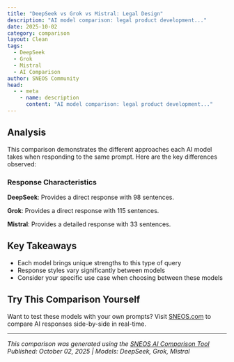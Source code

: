```yaml
---
title: "DeepSeek vs Grok vs Mistral: Legal Design"
description: "AI model comparison: legal product development..."
date: 2025-10-02
category: comparison
layout: Clean
tags:
  - DeepSeek
  - Grok
  - Mistral
  - AI Comparison
author: SNEOS Community
head:
  - - meta
    - name: description
      content: "AI model comparison: legal product development..."
---
```


<ChatComparison
  title="DeepSeek vs Grok vs Mistral: Legal Design"
  prompt="legal product development"
  :responses='{
    "DeepSeek": "Of course. \u0022Legal Product Development\u0022 is a fascinating and rapidly growing field that sits at the intersection of law, technology, and business. It refers to the process of creating and launching products or services that are specifically designed for the legal industry or that have significant legal implications.\n\nThis can be broken down into two main categories:\n\n1.  **Products *for* the Legal Industry (Legal Tech):** Tools built for lawyers, law firms, corporate legal departments, and the courts.\n2.  **Products *with* Legal Implications (Compliance-by-Design):** Products in any industry (fintech, healthtech, etc.) where legal and regulatory compliance is a core component of the product itself.\n\nLet\u0027s explore the process, key considerations, and examples for both.\n\n---\n\n### The Legal Product Development Lifecycle (A Hybrid Approach)\n\nThis process blends traditional product management with a deep understanding of legal constraints and user needs.\n\n**1. Ideation \u0026 Problem Identification**\n*   **Source of Ideas:** Pain points from lawyers (e.g., document review is slow), new regulations (e.g., GDPR, CCPA), access to justice gaps, or inefficiencies in corporate legal operations.\n*   **Key Question:** \u0022What legal problem are we solving, and for whom?\u0022 (e.g., solo practitioners, in-house counsel, consumers).\n\n**2. Market \u0026 Regulatory Research**\n*   **Market Analysis:** Who are the competitors? What is the total addressable market?\n*   **Regulatory Landscape:** This is critical. You must understand the laws and ethical rules that govern the problem space. For example, a product that gives legal advice must navigate unauthorized practice of law (UPL) rules.\n*   **Stakeholder Mapping:** Identify all affected parties: end-users, compliance officers, IT departments, and potentially, government regulators.\n\n**3. Definition \u0026 Scoping**\n*   **Define the Value Proposition:** How does the product create value in a way that is compliant and ethically sound?\n*   **Prioritize Features with Legal Risk in Mind:** Some features may be highly desirable but carry significant legal risk. These must be carefully weighed.\n*   **Create a Compliance-First Roadmap:** Integrate legal and regulatory milestones (e.g., \u0022Achieve SOC 2 Certification,\u0022 \u0022Complete Privacy Impact Assessment\u0022) directly into the product roadmap.\n\n**4. Design \u0026 Prototyping (UX/Law)**\n*   **User Experience (UX) for Legal Contexts:** Legal professionals and consumers have different needs. Interfaces must be intuitive but also precise, as ambiguity can have serious consequences.\n*   **Explainability:** Can the product explain its output? This is especially important for AI-driven legal products. A lawyer needs to understand *why* a clause was flagged to advise their client properly.\n*   **Prototype Legal Logic:** Flowchart the legal rules and decision trees the product will automate.\n\n**5. Development \u0026 \u0022Compliance by Design\u0022**\n*   **Architecture:** Build with security and privacy from the ground up (e.g., data encryption, access controls).\n*   **Algorithmic Accountability:** If using AI/ML, ensure the models are trained on representative data to avoid bias and that their outputs can be audited.\n*   **Iterative Legal Review:** Lawyers should be embedded in the agile development process, reviewing features as they are built, not just at the end.\n\n**6. Testing \u0026 Quality Assurance (QA)**\n*   **Functional Testing:** Does the product work as intended?\n*   **Legal \u0026 Compliance Testing:** Does the product output legally accurate results? Is it compliant with relevant regulations (e.g., data privacy laws)?\n*   **User Acceptance Testing (UAT) with Legal Experts:** Have practicing lawyers or compliance officers test the product in realistic scenarios.\n\n**7. Launch \u0026 Deployment**\n*   **Pilot Programs:** Launch with a limited set of friendly users (e.g., a single law firm or corporate department) to gather real-world feedback and mitigate risk.\n*   **Clear Documentation \u0026 Disclaimers:** Provide clear terms of service, privacy policies, and disclaimers about the limitations of the product (e.g., \u0022This is not legal advice and does not create an attorney-client relationship\u0022).\n*   **Training \u0026 Change Management:** Legal professionals can be skeptical of new tools. Proper training is essential for adoption.\n\n**8. Post-Launch: Monitoring \u0026 Evolution**\n*   **Monitor Performance and Usage.**\n*   **Stay Abreast of Legal Changes:** Laws change. The product must be updated to reflect new statutes, regulations, and case law. This is a unique and critical ongoing cost for legal products.\n*   **Handle Escalations:** Have a process for when users encounter edge cases or potential errors that need a human lawyer\u0027s review.\n\n---\n\n### Key Considerations \u0026 Challenges\n\n*   **Unauthorized Practice of Law (UPL):** This is the biggest risk for products targeting consumers or directly providing legal outputs. The line between \u0022legal information\u0022 and \u0022legal advice\u0022 is blurry and varies by jurisdiction.\n*   **Ethical Duties:** Lawyers have duties of confidentiality, competence, and conflict of interest. Any product they use (like a practice management platform) must uphold these duties.\n*   **Data Security \u0026 Privacy:** Legal data is often highly sensitive. Products must have robust security measures and comply with data protection laws (GDPR, CCPA, etc.). Breaches can be catastrophic.\n*   **Bias in AI:** If the product uses AI for tasks like predicting case outcomes or screening documents, biased training data can lead to discriminatory and legally problematic outcomes.\n*   **Adoption \u0026 Change Management:** The legal industry is traditionally slow to adopt new technology. The product must demonstrate clear ROI and fit seamlessly into existing workflows.\n\n---\n\n### Examples of Legal Products\n\n**Category 1: Products *for* the Legal Industry (Legal Tech)**\n*   **Practice Management:** Clio, PracticePanther (tools for time tracking, billing, case management).\n*   **E-Discovery:** Relativity, Logikcull (platforms for managing digital evidence in litigation).\n*   **Document Automation:** HotDocs, ContractExpress (software to generate legal documents from templates).\n*   **Legal Research:** Westlaw, LexisNexis, Casetext (AI-powered research platforms).\n*   **Contract Lifecycle Management (CLM):** Ironclad, LinkSquares (tools for creating, negotiating, and storing contracts).\n\n**Category 2: Products *with* Legal Implications**\n*   **Fintech Apps:** Robinhood, Coinbase (must comply with securities and financial regulations).\n*   **Healthtech Apps:** Teladoc, MyFitnessPal (must comply with HIPAA and health data regulations).\n*   **HR/Tech Platforms:** Workday, Lever (must handle employee data in compliance with labor laws).\n*   **Consumer Compliance Tools:** Terms of Service tracking services, GDPR/CCPA consent management platforms for websites.\n\n### Who is Involved?\n\nA successful legal product team is multidisciplinary:\n*   **Product Manager:** Owns the vision and roadmap.\n*   **Software Engineers \u0026 Designers:** Build and design the product.\n*   **Legal Experts (Lawyers/Paralegals):** Provide domain expertise and ensure legal accuracy and compliance. Often called \u0022Product Counsel.\u0022\n*   **Compliance Officers:** Ensure adherence to specific regulations.\n*   **QA Testers with Legal Knowledge.**\n\nIn summary, legal product development is a complex but rewarding field that requires a deep respect for the law while embracing modern, agile product principles. Success hinges on integrating legal expertise directly into the product development lifecycle from day one.",
    "Grok": "Legal product development refers to the process of creating, designing, and launching products or services within the legal industry or for legal purposes, ensuring compliance with relevant laws and regulations. This can involve software, tools, or services tailored for legal professionals, businesses, or individuals seeking legal solutions. It spans a wide range of areas, including legal tech products (e.g., case management software, e-discovery tools, contract automation platforms) and tangible or intangible products tied to legal processes.\n\nBelow, I\u0027ll break down the concept and key aspects of legal product development, potential challenges, and examples to provide a comprehensive understanding.\n\n---\n\n### **What is Legal Product Development?**\nLegal product development involves the ideation, creation, testing, and deployment of products or services that address legal needs or improve legal processes. This could be:\n- **Technology-driven solutions**: Software or platforms for law firms, in-house legal teams, or consumers (e.g., LegalZoom for DIY legal documents).\n- **Physical products**: Tools or materials used in legal proceedings or compliance (e.g., tamper-proof evidence bags).\n- **Services**: New offerings by law firms or legal service providers, such as subscription-based legal advice or AI-driven legal research tools.\n\nThe goal is often to streamline legal workflows, increase access to justice, ensure regulatory compliance, or solve specific pain points in the legal ecosystem.\n\n---\n\n### **Key Stages of Legal Product Development**\n1. **Ideation and Market Research**:\n   - Identify a gap or problem in the legal industry (e.g., inefficient billing processes for law firms).\n   - Conduct research on target users (lawyers, clients, businesses) and competitors.\n   - Assess regulatory constraints (e.g., data privacy laws like GDPR or HIPAA for legal tech products).\n\n2. **Concept Development**:\n   - Define the product\u0027s purpose and features (e.g., an app for automated contract drafting).\n   - Engage legal experts to ensure the product aligns with ethical and legal standards, such as the unauthorized practice of law (UPL) rules in many jurisdictions.\n\n3. **Design and Prototyping**:\n   - Create wireframes or mockups for digital products or initial designs for physical products.\n   - Focus on user experience (UX) to ensure the product is intuitive for legal professionals or laypersons.\n   - Incorporate compliance features, such as secure data storage or encryption for client confidentiality.\n\n4. **Development and Testing**:\n   - Build the product, often using agile methodologies for tech solutions.\n   - Test for functionality, scalability, and security, especially for products handling sensitive legal data.\n   - Conduct beta testing with a small group of users (e.g., law firms or individual clients) to gather feedback.\n\n5. **Regulatory Compliance and Legal Review**:\n   - Ensure the product complies with local, national, and international laws (e.g., data protection, intellectual property, or consumer protection laws).\n   - Address ethical considerations, such as avoiding bias in AI-driven legal tools or ensuring transparency in pricing for consumer-facing legal services.\n\n6. **Launch and Marketing**:\n   - Develop a go-to-market strategy targeting specific segments (e.g., small law firms, corporate legal departments, or individual consumers).\n   - Highlight unique selling points, such as cost savings, time efficiency, or compliance features.\n   - Use content marketing, legal industry events, or partnerships with bar associations to build credibility.\n\n7. **Post-Launch Support and Iteration**:\n   - Collect user feedback to improve the product.\n   - Monitor changes in laws or regulations that may impact the product\u0027s functionality or marketability.\n   - Update the product to address evolving needs or emerging technologies.\n\n---\n\n### **Examples of Legal Products**\n1. **Legal Tech Software**:\n   - **Clio**: A cloud-based practice management software for law firms to manage cases, billing, and client communication.\n   - **DocuSign**: Electronic signature and contract management tools widely used in legal agreements.\n   - **ROSS Intelligence**: An AI-powered legal research tool (though discontinued, it was a notable example).\n\n2. **Consumer-Facing Legal Services**:\n   - **LegalZoom**: Offers DIY legal documents, business formation services, and access to attorneys.\n   - **Rocket Lawyer**: Provides affordable legal advice and document creation for individuals and small businesses.\n\n3. **Compliance and Risk Management Tools**:\n   - **Thomson Reuters Practical Law**: Provides legal know-how, templates, and resources for in-house counsel.\n   - **NAVEX Global**: Software for corporate compliance, ethics training, and whistleblower systems.\n\n4. **Physical Products**:\n   - Courtroom technology hardware, such as secure audio recording devices for depositions.\n   - Evidence storage solutions like tamper-evident bags or chain-of-custody software.\n\n---\n\n### **Challenges in Legal Product Development**\n1. **Regulatory and Ethical Barriers**:\n   - Products must adhere to strict legal and ethical guidelines (e.g., client confidentiality under attorney-client privilege).\n   - Unauthorized practice of law (UPL) restrictions may limit the scope of services offered by non-lawyers or AI tools in certain jurisdictions.\n\n2. **Data Security and Privacy**:\n   - Legal products often handle sensitive personal or business data, requiring robust cybersecurity measures to prevent breaches.\n   - Compliance with laws like GDPR (Europe), CCPA (California), or HIPAA (for healthcare-related legal products) adds complexity.\n\n3. **Adoption Resistance**:\n   - The legal industry is often slow to embrace new technology due to tradition, risk aversion, or lack of tech-savviness among some practitioners.\n   - High costs of legal tech can deter small firms or solo practitioners from adopting new tools.\n\n4. **Customization Needs**:\n   - Legal needs vary widely by jurisdiction, practice area, and client type, requiring significant customization or localization of products.\n\n5. **Liability Risks**:\n   - Errors in legal products (e.g., inaccurate AI legal advice or faulty contract automation) can lead to lawsuits or malpractice claims.\n   - Developers must mitigate risks through disclaimers, insurance, or collaboration with licensed attorneys.\n\n---\n\n### **Trends in Legal Product Development**\n1. **Artificial Intelligence and Automation**:\n   - AI is transforming legal research, document review, and contract analysis, with tools like Kira Systems for due diligence.\n   - Chatbots and virtual assistants provide basic legal guidance to consumers.\n\n2. **Cloud-Based Solutions**:\n   - Cloud technology enables remote access to case files, collaboration, and billing, as seen with products like PracticePanther.\n\n3. **Access to Justice**:\n   - Products aimed at underserved populations, such as low-income individuals, are growing, often supported by pro bono initiatives or nonprofit partnerships.\n\n4. **Blockchain and Smart Contracts**:\n   - Blockchain technology is being explored for secure, transparent legal transactions and smart contracts that self-execute based on predefined conditions.\n\n5. **Subscription Models**:\n   - Many legal tech companies and law firms are moving toward subscription-based pricing for software or legal services, making costs more predictable for users.\n\n---\n\n### **How to Get Started in Legal Product Development**\n1. **Identify a Niche**:\n   - Focus on a specific area of law (e.g., family law, IP law) or a specific user group (e.g., solo practitioners, startups).\n   \n2. **Collaborate with Experts**:\n   - Work with lawyers, legal scholars, and tech professionals to ensure the product is both legally sound and technically feasible.\n\n3. **Understand User Pain Points**:\n   - Conduct surveys or interviews with potential users to uncover inefficiencies or unmet needs in their workflows.\n\n4. **Leverage Legal Tech Accelerators**:\n   - Join programs or incubators like the ABA Innovation Center or startup accelerators focused on legal tech to gain mentorship and funding.\n\n5. **Prioritize Compliance**:\n   - Invest in legal counsel to review the product for regulatory and ethical issues before launch.\n\n---\n\n### **Conclusion**\nLegal product development is a dynamic and rapidly evolving field, driven by the need to improve efficiency, reduce costs, and expand access to legal services. Whether you\u0027re creating a legal tech platform, a compliance tool, or a consumer-facing service, success depends on understanding the unique constraints of the legal industry, prioritizing user needs, and maintaining strict adherence to laws and ethical standards.\n\nIf you have a specific idea or area of legal product development you\u0027re interested in (e.g., a particular type of software or service), let me know, and I can dive deeper into that topic!",
    "Mistral": "Legal product development involves creating new legal services, tools, or technologies that address specific needs within the legal industry. This process can be approached systematically to ensure that the final product is effective, compliant, and marketable. Here are some key steps involved in legal product development:\n\n### 1. **Identify the Need**\n   - **Market Research:** Conduct surveys, interviews, and focus groups to understand the pain points and unmet needs of legal professionals and clients.\n   - **Competitive Analysis:** Study existing products and services to identify gaps and opportunities.\n\n### 2. **Define the Product**\n   - **Product Concept:** Develop a clear concept of what the product will do, who it will serve, and how it will be different from existing solutions.\n   - **Value Proposition:** Articulate the unique value that the product will offer to its users.\n\n### 3. **Develop a Prototype**\n   - **Design:** Create wireframes, mockups, or initial designs of the product.\n   - **MVP (Minimum Viable Product):** Develop a basic version of the product with core features to test its viability.\n\n### 4. **Legal and Compliance Review**\n   - **Regulatory Compliance:** Ensure that the product complies with relevant laws and regulations, such as data protection laws, legal ethics, and professional conduct rules.\n   - **Intellectual Property:** Protect the product through patents, trademarks, or copyrights as applicable.\n\n### 5. **Testing and Feedback**\n   - **Beta Testing:** Release the product to a small group of users for testing and gather feedback.\n   - **Iteration:** Make necessary adjustments based on user feedback and testing results.\n\n### 6. **Launch and Marketing**\n   - **Launch Strategy:** Plan the product launch, including marketing campaigns, press releases, and promotional activities.\n   - **Distribution Channels:** Identify and establish distribution channels, such as online platforms, legal conferences, or partnerships with law firms.\n\n### 7. **Post-Launch Support**\n   - **Customer Support:** Provide ongoing support to users, including troubleshooting and customer service.\n   - **Continuous Improvement:** Regularly update the product based on user feedback and technological advancements.\n\n### 8. **Evaluation and Scaling**\n   - **Performance Metrics:** Monitor key performance indicators (KPIs) to evaluate the product\u0027s success.\n   - **Scaling:** If the product is successful, consider scaling it to reach a broader audience or expanding its features.\n\n### Examples of Legal Products\n- **Legal Software:** Case management systems, document automation tools, e-discovery platforms.\n- **Legal Services:** Online legal advice platforms, virtual law firms, legal chatbots.\n- **Legal Education:** Online courses, legal training programs, compliance training modules.\n\n### Key Considerations\n- **User Experience:** Ensure that the product is user-friendly and meets the needs of its target audience.\n- **Security:** Implement robust security measures to protect sensitive legal information.\n- **Ethical Considerations:** Adhere to ethical guidelines and professional standards within the legal industry.\n\nBy following these steps, legal product developers can create innovative solutions that meet the evolving needs of the legal community and enhance the delivery of legal services."
  }'
  published-date="03:18"
/>

## Analysis

This comparison demonstrates the different approaches each AI model takes when responding to the same prompt. Here are the key differences observed:

### Response Characteristics

**DeepSeek**: Provides a direct response with 98 sentences. 

**Grok**: Provides a direct response with 115 sentences. 

**Mistral**: Provides a detailed response with 33 sentences. 

## Key Takeaways

- Each model brings unique strengths to this type of query
- Response styles vary significantly between models
- Consider your specific use case when choosing between these models

## Try This Comparison Yourself

Want to test these models with your own prompts? Visit [SNEOS.com](https://sneos.com) to compare AI responses side-by-side in real-time.

---

*This comparison was generated using the [SNEOS AI Comparison Tool](https://sneos.com)*
*Published: October 02, 2025 | Models: DeepSeek, Grok, Mistral*
